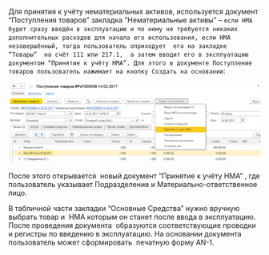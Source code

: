 Для принятия к учёту нематериальных активов, используется документ “Поступления товаров” закладка ”Нематериальные активы” – `если НМА будет сразу введён в эксплуатацию и по нему не требуется никаких дополнительных расходов для начала его использования, если НМА незавершённый, тогда пользователь оприходует  его на закладке “Товары”  на счёт 111 или 217.1,  а затем вводит его в эксплуатацию документом “Принятие к учёту НМА”. Для этого в документе Поступление товаров пользователь нажимает на кнопку Создать на основании`:

![](../img/2018_12_20_14_48_201.png)

После этого открывается  новый документ “Принятие к учёту НМА” , где пользователь указывает Подразделение и Материально-ответственное лицо.

В табличной части закладки “Основные Средства” нужно вручную выбрать товар и  НМА которым он станет после ввода в эксплуатацию. После проведения документа  образуются соответствующие проводки и регистры по введению в эксплуатацию. На основании документа  пользователь может сформировать  печатную форму AN-1.